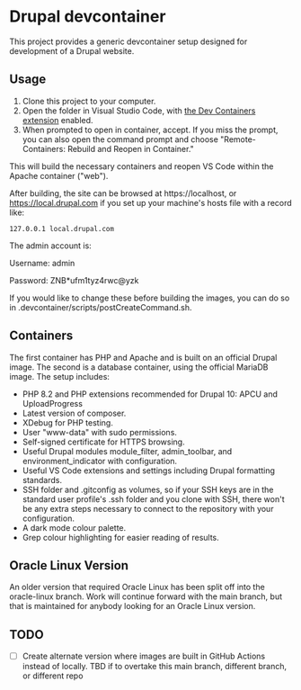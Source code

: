 # Drupal devcontainer

This project provides a generic devcontainer setup designed for development of a Drupal website.

## Usage

1. Clone this project to your computer.
1. Open the folder in Visual Studio Code, with [the Dev Containers extension](https://marketplace.visualstudio.com/items?itemName=ms-vscode-remote.remote-containers) enabled.
1. When prompted to open in container, accept. If you miss the prompt, you can also open the command prompt and choose "Remote-Containers: Rebuild and Reopen in Container."

This will build the necessary containers and reopen VS Code within the Apache container ("web").

After building, the site can be browsed at https://localhost, or https://local.drupal.com if you set up your machine's hosts file with a record like:

```
127.0.0.1 local.drupal.com
```

The admin account is:

Username: admin

Password: ZNB\*ufm1tyz4rwc@yzk

If you would like to change these before building the images, you can do so in .devcontainer/scripts/postCreateCommand.sh.

## Containers

The first container has PHP and Apache and is built on an official Drupal image. The second is a database container, using the official MariaDB image.
The setup includes:

- PHP 8.2 and PHP extensions recommended for Drupal 10: APCU and UploadProgress
- Latest version of composer.
- XDebug for PHP testing.
- User "www-data" with sudo permissions.
- Self-signed certificate for HTTPS browsing.
- Useful Drupal modules module_filter, admin_toolbar, and environment_indicator with configuration.
- Useful VS Code extensions and settings including Drupal formatting standards.
- SSH folder and .gitconfig as volumes, so if your SSH keys are in the standard user profile's .ssh folder and you clone with SSH, there won't be any extra steps necessary to connect to the repository with your configuration.
- A dark mode colour palette.
- Grep colour highlighting for easier reading of results.

## Oracle Linux Version

An older version that required Oracle Linux has been split off into the oracle-linux branch. Work will continue forward with the main branch, but that is maintained for anybody looking for an Oracle Linux version.

## TODO

- [ ] Create alternate version where images are built in GitHub Actions instead of locally. TBD if to overtake this main branch, different branch, or different repo
